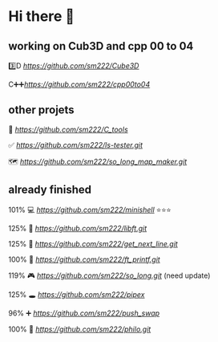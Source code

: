 #	Hi there 👋

##	working on Cub3D and cpp 00 to 04
 3️⃣D *https://github.com/sm222/Cube3D*

 C➕➕*https://github.com/sm222/cpp00to04*

##	other projets
🔨	*https://github.com/sm222/C_tools*

✅	*https://github.com/sm222/ls-tester.git*

🗺	*https://github.com/sm222/so_long_map_maker.git*

##	already finished
101% 💻 *https://github.com/sm222/minishell* ⭐⭐⭐

125%	📘	*https://github.com/sm222/libft.git*

125%	📝	*https://github.com/sm222/get_next_line.git*

100%	💬	*https://github.com/sm222/ft_printf.git*

119%	🎮	*https://github.com/sm222/so_long.git* (need update)

125%	🕳 	*https://github.com/sm222/pipex*

 96%	➕	*https://github.com/sm222/push_swap*

100%	🍝	*https://github.com/sm222/philo.git*

 


<!--
**sm222/sm222** is a ✨ _special_ ✨ repository because its `README.md` (this file) appears on your GitHub profile.

Here are some ideas to get you started:

- 🔭 I’m currently working on ...
- 🌱 I’m currently learning ...
- 👯 I’m looking to collaborate on ...
- 🤔 I’m looking for help with ...
- 💬 Ask me about ...
- 📫 How to reach me: ...
- 😄 Pronouns: ...
- ⚡ Fun fact: ...
-->
